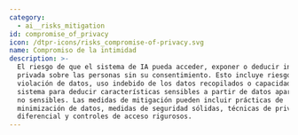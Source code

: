 ```yaml
---
category:
  - ai__risks_mitigation
id: compromise_of_privacy
icon: /dtpr-icons/risks_compromise-of-privacy.svg
name: Compromiso de la intimidad
description: >-
  El riesgo de que el sistema de IA pueda acceder, exponer o deducir información
  privada sobre las personas sin su consentimiento. Esto incluye riesgos de
  violación de datos, uso indebido de los datos recopilados o capacidad del
  sistema para deducir características sensibles a partir de datos aparentemente
  no sensibles. Las medidas de mitigación pueden incluir prácticas de
  minimización de datos, medidas de seguridad sólidas, técnicas de privacidad
  diferencial y controles de acceso rigurosos.
---
```


